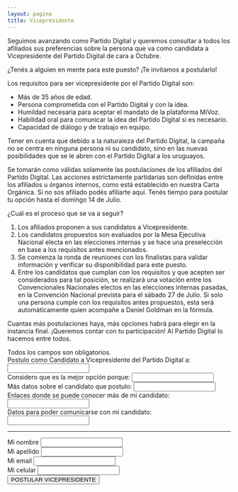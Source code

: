 ```yaml
---
layout: pagina
title: Vicepresidente
---
```

Seguimos avanzando como Partido Digital y queremos consultar a todos los afiliados sus preferencias sobre la persona que va como candidata a Vicepresidente del Partido Digital de cara a Octubre.

¿Tenés a alguien en mente para este puesto? ¡Te invitamos a postularlo!
 
Los requisitos para ser vicepresidente por el Partido Digital son:
- Más de 35 años de edad.
- Persona comprometida con el Partido Digital y con la idea.
- Humildad necesaria para aceptar el mandato de la plataforma MiVoz.
- Habilidad oral para comunicar la idea del Partido Digital si es necesario.
- Capacidad de diálogo y de trabajo en equipo.

Tener en cuenta que debido a la naturaleza del Partido Digital, la campaña no se centra en ninguna persona ni su candidato, sino en las nuevas posibilidades que se le abren con el Partido Digital a los uruguayos.

Se tomarán como válidas solamente las postulaciones de los afiliados del Partido Digital. Las acciones estrictamente partidarias son definidas entre los afiliados u órganos internos, como está establecido en nuestra Carta Orgánica. Si no sos afiliado podés afiliarte aquí. Tenés tiempo para postular tu opción hasta el domingo 14 de Julio.
 
¿Cuál es el proceso que se va a seguir?

 1. Los afiliados proponen a sus candidatos a Vicepresidente.
 2. Los candidatos propuestos son evaluados por la Mesa Ejecutiva Nacional electa en las elecciones internas y se hace una preselección en base a los requisitos antes mencionados.
 3. Se comienza la ronda de reuniones con los finalistas para validar información y verificar su disponibilidad para este puesto.
 4. Entre los candidatos que cumplan con los requisitos y que acepten ser considerados para tal posición, se realizará una votación entre los Convencionales Nacionales electos en las elecciones internas pasadas, en la Convención Nacional prevista para el sábado 27 de Julio. Si solo una persona cumple con los requisitos antes propuestos, esta será automáticamente quien acompañe a Daniel Goldman en la fórmula.

Cuantas más postulaciones haya, más opciones habrá para elegir en la instancia final. ¡Queremos contar con tu participación! Al Partido Digital lo hacemos entre todos.

<div id="mc_embed_signup">
	<form method="post" id="mc-embedded-subscribe-form" name="mc-embedded-subscribe-form" class="validate" novalidate id="volun">
		<div id="mc_embed_signup_scroll">
			<div class="indicates-required">
				Todos los campos son obligatorios.
			</div>
			<div class="mc-field-group">
				<label for="mce-nombrepdo">Postulo como Candidato a Vicepresidente del Partido Digital a:</label>
				<input type="text" value="" name="nombrepostulado" class="required" id="mce-nombrepdo">
			</div>
			<div class="mc-field-group">
				<label for="mce-razonpdo">Considero que es la mejor opción porque:</label>
				<input type="text" value="" name="razonpostulado" class="required" id="mce-razonpdo">
			</div>
			<div class="mc-field-group">
				<label for="mce-descripcionpdo">Más datos sobre el candidato que postulo:</label>
				<input type="text" value="" name="descripcionpostulado" class="required email" id="mce-descripcionpdo">
			</div>
            <div class="mc-field-group">
				<label for="mce-enlacespdo">Enlaces donde se puede conocer más de mi candidato:</label>
				<input type="text" value="" name="enlacespostulado" class="required" id="mce-enlacespdo">
			</div>
            <div class="mc-field-group">
				<label for="mce-contactopdo">Datos para poder comunicarse con mi candidato:</label>
				<input type="text" value="" name="contactopostulado" class="required" id="mce-contactopdo">
			</div>
			<div class="mc-field-group">
				<hr class="gradiente-naranja" style="height: 1px;">
			</div>
            <div class="mc-field-group">
				<label for="mce-nombrepte">Mi nombre</label>
				<input type="text" value="" name="nombrepostulante" class="required" id="mce-nombrepte">
			</div>
            <div class="mc-field-group">
				<label for="mce-apellidopte">Mi apellido</label>
				<input type="text" value="" name="apellidopostulante" class="required" id="mce-apellidopte">
			</div>
            <div class="mc-field-group">
				<label for="mce-emailpte">Mi email</label>
				<input type="text" value="" name="emailpostulante" class="required" id="mce-emailpte">
			</div>
            <div class="mc-field-group">
				<label for="mce-celularpte">Mi celular</label>
				<input type="text" value="" name="celularpostulante" class="required" id="mce-celularpte">
			</div>
			<div class="clear">
				<input name="pedir-listas" type="button" id="postular-vicepresidente" value="POSTULAR VICEPRESIDENTE" class="action btn">
			</div>
		</div>
	</form>
</div>
<script type="application/javascript" src="https://ajax.googleapis.com/ajax/libs/jquery/3.0.0/jquery.js" crossorigin="anonymous"></script>
<script type='text/javascript' src='assets/js/vicepresidente.js'></script>
